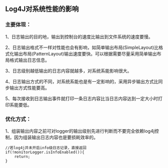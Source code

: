 

## Log4J对系统性能的影响

### 主要体现： 

  1、日志输出的目的地，输出到控制台的速度比输出到文件系统的速度要慢。 

  2、日志输出格式不一样对性能也会有影响，如简单输出布局(SimpleLayout)比格式化输出布局(PatternLayout)输出速度要快。可以根据需要尽量采用简单输出布局格式输出日志信息。 

  3、日志级别越低输出的日志内容就越多，对系统系能影响很大。 

  4、日志输出方式的不同，对系统系能也是有一定影响的，采用异步输出方式比同步输出方式性能要高。 

  5、每次接收到日志输出事件就打印一条日志内容比当日志内容达到一定大小时打印系能要低。 



### 优化方式：

1、组装输出内容之前可对logger的输出级别先进行判断而不要完全依赖log4j控制，因为组装输出日志内容也是要损耗效率的。

```  
//若log4j并未开启info级日志记录，直接返回
if(!monitorLogger.isInfoEnabled()){
	return;
}
```

